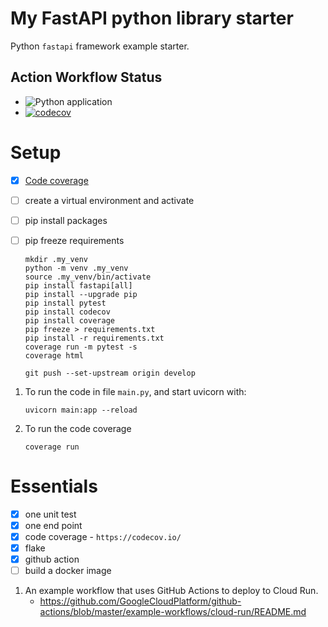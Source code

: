 # My FastAPI python library starter

Python `fastapi` framework example starter.

## Action Workflow Status

- ![Python application](https://github.com/jorwalk/my-fastapi/workflows/Python%20application/badge.svg?branch=master)
- [![codecov](https://codecov.io/gh/jorwalk/my-fastapi/branch/master/graph/badge.svg)](https://codecov.io/gh/jorwalk/my-fastapi)

# Setup

- [x] [Code coverage](https://codecov.io/gh/jorwalk/my-fastapi)
- [ ] create a virtual environment and activate
- [ ] pip install packages
- [ ] pip freeze requirements

  ```shell
  mkdir .my_venv
  python -m venv .my_venv
  source .my_venv/bin/activate
  pip install fastapi[all]
  pip install --upgrade pip
  pip install pytest
  pip install codecov
  pip install coverage
  pip freeze > requirements.txt
  pip install -r requirements.txt
  coverage run -m pytest -s
  coverage html

  git push --set-upstream origin develop
  ```

1. To run the code in file `main.py`, and start uvicorn with:

   ```
   uvicorn main:app --reload
   ```

1. To run the code coverage
   ```
   coverage run
   ```

# Essentials

- [x] one unit test
- [x] one end point
- [x] code coverage - `https://codecov.io/`
- [x] flake
- [x] github action
- [ ] build a docker image

1. An example workflow that uses GitHub Actions to deploy to Cloud Run.
   - https://github.com/GoogleCloudPlatform/github-actions/blob/master/example-workflows/cloud-run/README.md
